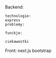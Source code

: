 Backend:

    technologie:
    express
    problemy:

    funckje:

    ciekawostki




Front:
    next.js
    bootstrap